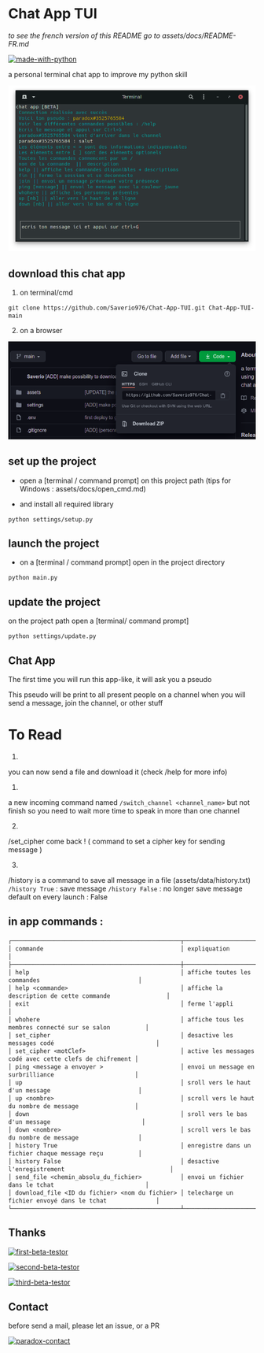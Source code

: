 # Chat App TUI

*to see the french version of this README go to assets/docs/README-FR.md*

[![made-with-python](https://img.shields.io/badge/Made%20with-Python-1f425f.svg)](https://www.python.org/)

a personal terminal chat app to improve my python skill

![chat-app-TUI](/assets/image/chat_app_tui.png "chat-app-TUI")

## download this chat app

1) on terminal/cmd
```shell
git clone https://github.com/Saverio976/Chat-App-TUI.git Chat-App-TUI-main
```

2) on a browser

![downloadzip](/assets/image/downloadzip.png "downloadzip")

## set up the project

- open a [terminal / command prompt] on this project path (tips for Windows : assets/docs/open_cmd.md)

- and install all required library
```shell
python settings/setup.py
```

## launch the project

- on a [terminal / command prompt] open in the project directory
```shell
python main.py
```

## update the project

on the project path open a [terminal/ command prompt]
```shell
python settings/update.py
```

## Chat App

The first time you will run this app-like, it will ask you a pseudo

This pseudo will be print to all present people on a channel when you will send a message, join the channel, or other stuff

# To Read
1)
you can now send a file and download it (check /help for more info)

1)
a new incoming command named ``/switch_channel <channel_name>`` but not finish
so you need to wait more time to speak in more than one channel

2)
/set_cipher come back ! ( command to set a cipher key for sending message )

3)
/history is a command to save all message in a file (assets/data/history.txt)
`/history True` : save message
`/history False` : no longer save message
default on every launch : False

## in app commands : 
```
┌────────────────────────────────────────────────┬─────────────────────────────────────────────────────────┐
│ commande                                       │ expliquation                                            │
├────────────────────────────────────────────────┼─────────────────────────────────────────────────────────┤
│ help                                           │ affiche toutes les commandes                            │
│ help <commande>                                │ affiche la description de cette commande                │
│ exit                                           │ ferme l'appli                                           │
│ whohere                                        │ affiche tous les membres connecté sur se salon          │
│ set_cipher                                     │ desactive les messages codé                             │
│ set_cipher <motClef>                           │ active les messages codé avec cette clefs de chifrement │
│ ping <message a envoyer >                      │ envoi un message en surbrilliance                       │
│ up                                             │ sroll vers le haut d'un message                         │
│ up <nombre>                                    │ scroll vers le haut du nombre de message                │
│ down                                           │ sroll vers le bas d'un message                          │
│ down <nombre>                                  │ scroll vers le bas du nombre de message                 │
│ history True                                   │ enregistre dans un fichier chaque message reçu          │
│ history False                                  │ desactive l'enregistrement                              │
│ send_file <chemin_absolu_du_fichier>           │ envoi un fichier dans le tchat                          │
│ download_file <ID du fichier> <nom du fichier> │ telecharge un fichier envoyé dans le tchat              │
└────────────────────────────────────────────────┴─────────────────────────────────────────────────────────┘
```

## Thanks

[![first-beta-testor](https://img.shields.io/badge/First%20Beta%20Testor-Quentin-red)](https://instagram.com/chaque_64?igshid=p6k5bmwvknk)

[![second-beta-testor](https://img.shields.io/badge/Second%20Beta%20Testor-Luciolle24-blue)](https://github.com/luciolle24)

[![third-beta-testor](https://img.shields.io/badge/Second%20Beta%20Testor-DreamFail-green)](https://github.com/DreamFail)

## Contact

before send a mail, please let an issue, or a PR

[![paradox-contact](https://img.shields.io/badge/Saverio-personnex976%40gmail.com-blue)](mailto:personnex976%40gmail.com)